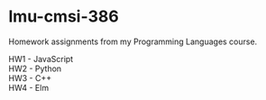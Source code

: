 # lmu-cmsi-386

Homework assignments from my Programming Languages course.

HW1 - JavaScript  
HW2 - Python  
HW3 - C++  
HW4 - Elm  
